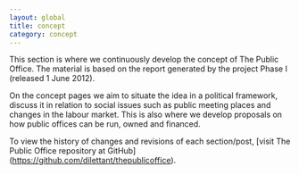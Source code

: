 ```yaml
---
layout: global
title: concept
category: concept
---
```


This section is where we continuously develop the concept of The Public Office. The material is based on the report generated by the project Phase I (released 1 June 2012).   

On the concept pages we aim to situate the idea in a political framework, discuss it in relation to social issues such as public meeting places and changes in the labour market. This is also where we develop proposals on how public offices can be run, owned and financed.   

To view the history of changes and revisions of each section/post, [visit The Public Office repository at GitHub] (https://github.com/dilettant/thepublicoffice).